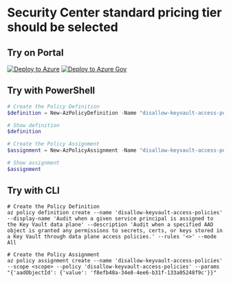 # Security Center standard pricing tier should be selected


## Try on Portal

[![Deploy to Azure](http://azuredeploy.net/deploybutton.png)](https://portal.azure.com/#blade/Microsoft_Azure_Policy/CreatePolicyDefinitionBlade/uri/https%3A%2F%2Fraw.githubusercontent.com%2FsadewaleBKT%2FAzurePolicy%2Fmaster%2FSecurityCenter%2FSecurity-Center-standard-pricing-tier-should-be-selected%2Fazurepolicy.json)
[![Deploy to Azure Gov](https://docs.microsoft.com/azure/governance/policy/media/deploy/deployGovbutton.png)](https://portal.azure.us/?#blade/Microsoft_Azure_Policy/CreatePolicyDefinitionBlade/uri/https%3A%2F%2Fraw.githubusercontent.com%2FsadewaleBKT%2FAzurePolicy%2Fmaster%2FSecurityCenter%2FSecurity-Center-standard-pricing-tier-should-be-selected%2Fazurepolicy.json)

## Try with PowerShell

````powershell
# Create the Policy Definition
$definition = New-AzPolicyDefinition -Name "disallow-keyvault-access-policies" -DisplayName "Audit when a given service principal is assigned to the Key Vault data plane" -description "Audit when a specified AAD object is granted any permissions to secrets, certs, or keys stored in a Key Vault through data plane access policies." -Policy '<>' -Mode All

# Show definition
$definition

# Create the Policy Assignment
$assignment = New-AzPolicyAssignment -Name "disallow-keyvault-access-policies" -Scope <scope> -PolicyDefinition $definition -aadObjectId f8efb48a-34e8-4ee6-b31f-133a05248f9c

# Show assignment
$assignment
````

## Try with CLI

````cli
# Create the Policy Definition
az policy definition create --name 'disallow-keyvault-access-policies' --display-name 'Audit when a given service principal is assigned to the Key Vault data plane' --description 'Audit when a specified AAD object is granted any permissions to secrets, certs, or keys stored in a Key Vault through data plane access policies.' --rules '<>' --mode All

# Create the Policy Assignment
az policy assignment create --name 'disallow-keyvault-access-policies' --scope <scope> --policy 'disallow-keyvault-access-policies' --params "{'aadObjectId': {'value': 'f8efb48a-34e8-4ee6-b31f-133a05248f9c'}}"
````
